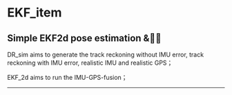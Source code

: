 # EKF_item
Simple EKF2d pose estimation &amp;🥷🏻
---
DR_sim aims to generate the track reckoning without IMU error, track reckoning with IMU error, realistic IMU and realistic GPS；

EKF_2d aims to run the IMU-GPS-fusion；

---

